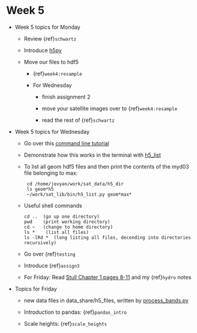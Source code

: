 # Week 5

* Week 5 topics for Monday

  * Review {ref}`schwartz`

  * Introduce [h5py](https://docs.h5py.org/en/latest/quick.html)

  * Move our files to hdf5 

    * {ref}`week4:resample`

    * For Wednesday

      * finish assignment 2

      * move your satellite images over to {ref}`week4:resample`

      * read the rest of {ref}`schwartz`


* Week 5 topics for Wednesday

  * Go over this [command line tutorial](https://realpython.com/python-command-line-arguments/)

  * Demonstrate how this works in the terminal with [h5_list]( https://github.com/phaustin/a301_2020/blob/master/sat_lib/bin/h5_list.py)

  * To list all geom hdf5 files and then print
    the contents of the myd03 file belonging to max:

         cd /home/jovyan/work/sat_data/h5_dir
         ls geom*h5
         ~/work/sat_lib/bin/h5_list.py geom*max*

   * Useful shell commands

         cd ..  (go up one directory)
         pwd    (print working directory)
         cd ~   (change to home directory)
         ls *    (list all files)
         ls -lRd *  (long listing all files, decending into directories recursively)

  * Go over {ref}`testing`

  * Introduce {ref}`assign3`

  * For Friday: Read [Stull Chapter 1 pages 8-11](https://www.eoas.ubc.ca/books/Practical_Meteorology/prmet102/Ch01-atmos-v102b.pdf) and my   {ref}`hydro` notes

* Topics for Friday

  * new data files in data_share/h5_files, written by
    [process_bands.py](https://github.com/phaustin/a301_2020/blob/master/sat_lib/process_bands.py)

  * Introduction to pandas: {ref}`pandas_intro`

  * Scale heights: {ref}`scale_heights`
